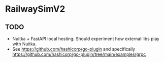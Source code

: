 # RailwaySimV2

## TODO

- Nuitka + FastAPI local hosting. Should experiment how external libs play with Nuitka.
- See https://github.com/hashicorp/go-plugin and specifically https://github.com/hashicorp/go-plugin/tree/main/examples/grpc
